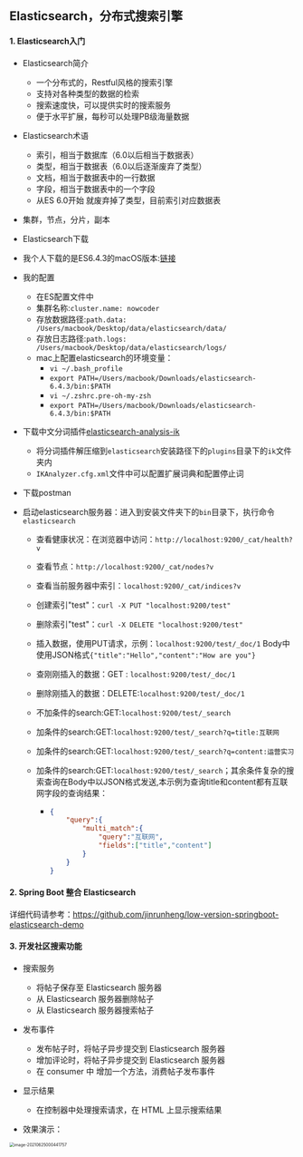 ## Elasticsearch，分布式搜索引擎

#### 1. Elasticsearch入门

- Elasticsearch简介

  - 一个分布式的，Restful风格的搜索引擎
  - 支持对各种类型的数据的检索
  - 搜索速度快，可以提供实时的搜索服务
  - 便于水平扩展，每秒可以处理PB级海量数据
  
- Elasticsearch术语

  - 索引，相当于数据库（6.0以后相当于数据表）
  - 类型，相当于数据表（6.0以后逐渐废弃了类型）
  - 文档，相当于数据表中的一行数据
  - 字段，相当于数据表中的一个字段
  - 从ES 6.0开始 就废弃掉了类型，目前索引对应数据表
  
- 集群，节点，分片，副本

- Elasticsearch下载
  
- 我个人下载的是ES6.4.3的macOS版本:[链接](https://www.elastic.co/cn/downloads/past-releases/elasticsearch-6-4-3)
  
- 我的配置
  - 在ES配置文件中
  - 集群名称:`cluster.name: nowcoder`
  - 存放数据路径:`path.data: /Users/macbook/Desktop/data/elasticsearch/data/`
  - 存放日志路径:`path.logs: /Users/macbook/Desktop/data/elasticsearch/logs/`
  - mac上配置elasticsearch的环境变量：
    - `vi ~/.bash_profile`
    - `export PATH=/Users/macbook/Downloads/elasticsearch-6.4.3/bin:$PATH`
    - `vi ~/.zshrc.pre-oh-my-zsh`
    - ``export PATH=/Users/macbook/Downloads/elasticsearch-6.4.3/bin:$PATH``
  
- 下载中文分词插件[elasticsearch-analysis-ik](https://github.com/medcl/elasticsearch-analysis-ik)

  - 将分词插件解压缩到`elasticsearch`安装路径下的`plugins`目录下的`ik`文件夹内
  - `IKAnalyzer.cfg.xml`文件中可以配置扩展词典和配置停止词

- 下载postman

- 启动elasticsearch服务器：进入到安装文件夹下的`bin`目录下，执行命令`elasticsearch`

  - 查看健康状况：在浏览器中访问：`http://localhost:9200/_cat/health?v`

  - 查看节点：`http://localhost:9200/_cat/nodes?v`

  - 查看当前服务器中索引：`localhost:9200/_cat/indices?v`

  - 创建索引"test"：`curl -X PUT "localhost:9200/test"`

  - 删除索引"test"：`curl -X DELETE "localhost:9200/test"`

  - 插入数据，使用PUT请求，示例：`localhost:9200/test/_doc/1`  Body中使用JSON格式`{"title":"Hello","content":"How are you"}`

  - 查刚刚插入的数据：GET : `localhost:9200/test/_doc/1`

  - 删除刚插入的数据：DELETE:`localhost:9200/test/_doc/1`

  - 不加条件的search:GET:`localhost:9200/test/_search`

  - 加条件的search:GET:`localhost:9200/test/_search?q=title:互联网`

  - 加条件的search:GET:`localhost:9200/test/_search?q=content:运营实习`

  - 加条件的search:GET:`localhost:9200/test/_search`；其余条件复杂的搜索查询在Body中以JSON格式发送,本示例为查询title和content都有互联网字段的查询结果：

    - ```json
      {
          "query":{
              "multi_match":{
                  "query":"互联网",
                  "fields":["title","content"]
              }
          }
      }
      ```

#### 2. Spring Boot 整合 Elasticsearch

详细代码请参考：https://github.com/jinrunheng/low-version-springboot-elasticsearch-demo


#### 3. 开发社区搜索功能

- 搜索服务
    - 将帖子保存至 Elasticsearch 服务器
    - 从 Elasticsearch 服务器删除帖子
    - 从 Elasticsearch 服务器搜索帖子
- 发布事件
    - 发布帖子时，将帖子异步提交到 Elasticsearch 服务器
    - 增加评论时，将帖子异步提交到 Elasticsearch 服务器
    - 在 consumer 中 增加一个方法，消费帖子发布事件
- 显示结果
    - 在控制器中处理搜索请求，在 HTML 上显示搜索结果  

- 效果演示：

<img src="https://tva1.sinaimg.cn/large/008i3skNgy1grtsyt3p41j30uq0u0gxw.jpg" alt="image-20210625000441757" style="zoom:50%;" align="left"/>

